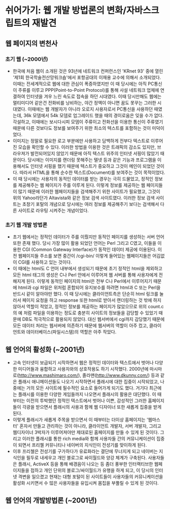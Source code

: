 # 쉬어가기: 웹 개발 방법론의 변화/자바스크립트의 재발견

## 웹 페이지의 변천사

### 초기 웹 (~2000년)

- 한국에 처음 웹이 소개된 것은 93년에 네트워크 컨퍼런스인 'KRnet 93' 중에 열린 '제1회 한국학술전산망워크숍'에서 포항공대의 이재용 교수에 의해서 소개되었다. 이때는 전세계적으로 웹에 대한 관심이 폭증하였지만 이 때 당시에는 아직 PC통신이 주류를 이루고 PPP(Point-to-Point Protocol)를 통해 사설 네트워크 업체에 연결하여 인터넷을 겨우 느린 속도로 접속을 하던 시대였다. 이때 당시만해도 웹에는 멀티미디어 같은건 전화비를 낭비하는, 야간 정액이 아니면 꿈도 못꾸는 그러한 시대였다. 이때에는 웹 개발자가 아니라 오로지 사용자로서 PC통신을 사용하던 때였는데, 36k 모뎀에서 54k 모뎀로 업그레이드 했을 때의 경이로움은 잊을 수가 없다. 각설하고, 이때에는 보시다시피 모뎀이 주류이고 전화선을 이용한 통신이 주류였기 때문에 다른 것보다도 정보를 보여주기 위한 최소의 텍스트를 포함하는 것이 미덕이었다.
- 이미지는 정말로 필요한 로고 부분에만 사용하고 담백하게 전부다 텍스트로 이루어진 모습을 확인할 수 있다. 이러한 방법을 이용한 것은 트래픽의 감소도 있지만, 브라우져가 발전되어있지 않았기 때문에 아직 텍스트 위주의 인터넷 서핑이 많았기 때문이다. 당시에는 이미지를 랜더링 못해주는 텔넷 등과 같은 기능과 프로그램을 이용해서도 인터넷 서핑을 했기 때문에 텍스트가 중요하고 그것이 메인이 되었던 것이다. 따라서 HTML을 통해 순수한 텍스트(Document)를 보여주는 것이 목적이었다.
- 이 때 당시에는 사용자의 동적인 데이터를 받는 경우는 극히 드물었고, 정적인 정보를 제공해주는 웹 페이지가 주를 이루게 된다. 이렇게 정보를 제공하는 웹 페이지들이 많기 때문에 이러한 웹페이지들을 검색해주기 위한 사이트가 필요했고, 그것이 위의 Yahoo라던가 Altavista와 같은 정보 검색 사이트였다. 이러한 정보 검색 사이트는 초창기 포탈의 개념으로 당시에는 여러 정보를 제공해주기 보다는 검색해서 다른 사이트로 라우팅 시켜주는 개념이었다.

### 초기 웹 개발 방법론

- 초기 웹에서는 정적인 데이터가 주를 이뤘지만 동적인 페이지를 생성하는 서버 언어 또한 존재 했다. 당시 가장 많이 활용 되었던 언어는 Perl 그리고 C였고, 이들을 이용한 CGI (Common Gateway Interface)가 동적인 데이터 제공에 이용된다. 이전 웹페이지들 주소를 보면 중간이 /cgi-bin/ 이렇게 들어있는 웹페이지들은 어김없이 CGI를 사용하고 있는 것이다.
- 이 때에는 html도 C 언어 내부에서 생성되기 때문에 초기 정적인 html을 제외하고 모든 html 태그의 생성은 C나 Perl 안에서 이루어져 웹 서버를 통해 사용자에게 전해지게 된다. 이렇게 동적인 페이지의 html은 전부 C나 Perl에서 이루어지기 때문에 html과 cgi 파일은 위처럼 혼합되어 유지보수를 하려면 html과 C 또는 Perl을 반드시 같이 알아야만 했다. 이 때 당시에는 클라이언트측은 단순히 html 링크를 눌러서 페이지 요청을 하고 response 또한 html로 받아서 랜더링하는 것 밖에 하지 않아서 역할이 적었고, 정적인 정보를 제공하는 페이지가 많았으므로 위의 count.c의 예 처럼 파일을 이용하는 정도로 충분히 사이트의 정보들을 감당할 수 있었기 때문에 DB도 적극적으로 활용되지 않았다. 대신 웹서버에서 cgi까지 감당했기 때문에 모든 데이터 처리는 웹서버에 의존하기 때문에 웹서버의 역할이 아주 컸고, 클라이언트와 데이터베이스(파일시스템)의 역할은 아주 작았다.

## 웹 언어의 활성화 (~2001년)

- 고속 인터넷이 보급되기 시작하면서 웹은 정적인 데이터와 텍스트에서 벗어나 다양한 미디어들과 융합하고 사용자와의 상호작용도 하기 시작했다. 2000년에 마시마로(http://www.mashimaro.com/), 졸라맨(http://www.dkunny.com/) 등과 같은 플래시 애니메이션들도 나오기 시작하면서 플래시에 대한 집중이 시작되었고, 나중에는 거의 모든 사이트에 필수적인 요소로 들어가게 되기도 했다. 거기다 최근에는 플래시를 이용한 다양한 게임들까지 나오면서 플래시의 활용은 대단했다. 이 때부터는 이전의 투박했던 정적인 텍스트에서 벗어나 이쁜, 감성적인 그러한 홈페이지들이 각광을 받으면서 플래시의 사용과 함께 웹 디자이너 또한 새롭게 집중을 받게 된다.
- 이렇게 플래시가 새롭게 주목을 받으면서 이 때부터는 더이상 홈페이지는 '웹마스터' 혼자서 만들고 관리하는 것이 아니라, 클라이언트 개발자, 서버 개발자, 그리고 웹디자이너 3박자가 이루어져야만 제대로된 홈페이지를 만들 수 있게 된 것이다. 그리고 이러한 플래시를 통한 rich media와 함께 사용자들 간의 커뮤니케이션이 집중이 되면서 프리첼 커뮤니티나 네이버의 지식인이 전성기를 맞이하게 된다.
- 이후 프리첼은 전성기를 구가하다가 유료화라는 결단에 무너지게 되고 네이버는 지식인을 필두로 내세우고 개인 블로그로 싸이월드와 양강 체계가 구축된다. 사용자들은 플래시, ActiveX 등을 통해 배경음이 나오는 등  좀더 풍부한 인터랙티브한 웹페이지들을 접하고 개인 단위의 블로그/싸이월드가 유행을 하게 되고, 이 당시의 인터넷 격변을 일으켰고 현재는 대형 포털이 된 사이트들이 사용자들의 커뮤니케이션을 활성화 시키면서 수 많은 사용자들을 유입시켜 몸집을 부풀릴 수 있게 된 것이다.

## 웹 언어의 개발방법론 (~2001년)